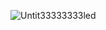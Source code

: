 ![Untit33333333led](https://user-images.githubusercontent.com/60077417/222640678-c4facbc6-0ca4-4b8b-b862-927656a49957.png)

